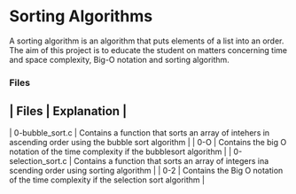 # Sorting Algorithms
A sorting algorithm is an algorithm that puts elements of a list into an order. The aim of this project is to educate the student on matters concerning time and space complexity, Big-O notation and sorting algorithm.

### Files
| Files | Explanation |
-----------------------
| 0-bubble\_sort.c | Contains a function that sorts an array of intehers in ascending order using the bubble sort algorithm |
| 0-O | Contains the big O notation of the time complexity if the bubblesort algorithm |
| 0-selection\_sort.c | Contains a function that sorts an array of integers ina scending order using sorting algorithm |
| 0-2 | Contains the Big O notation of the time complexity if the selection sort algorithm |
